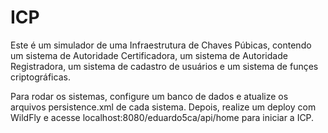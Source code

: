 # ICP

Este é um simulador de uma Infraestrutura de Chaves Púbicas, contendo um sistema de Autoridade Certificadora, um sistema de Autoridade Registradora, um sistema de cadastro de usuários e um sistema de funçes criptográficas.

Para rodar os sistemas, configure um banco de dados e atualize os arquivos persistence.xml de cada sistema. Depois, realize um deploy com WildFly e acesse localhost:8080/eduardo5ca/api/home para iniciar a ICP.
